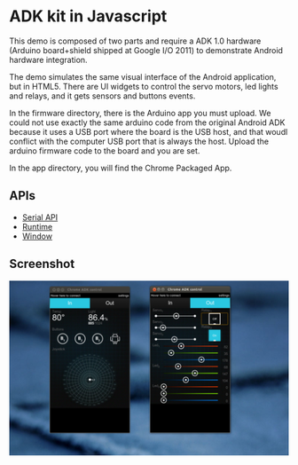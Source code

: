 # ADK kit in Javascript

This demo is composed of two parts and require a ADK 1.0 hardware (Arduino board+shield shipped at Google I/O 2011) to demonstrate Android hardware integration.

The demo simulates the same visual interface of the Android application, but in HTML5. There are UI widgets to control the servo motors, led lights and relays, and it gets sensors and buttons events.

In the firmware directory, there is the Arduino app you must upload. We could not use exactly the same arduino code from the original Android ADK because it uses a USB port where the board is the USB host, and that woudl conflict with the computer USB port that is always the host. Upload the arduino firmware code to the board and you are set.

In the app directory, you will find the Chrome Packaged App. 

## APIs

* [Serial API](http://developer.chrome.com/apps/app.hardware.html#serial)
* [Runtime](http://developer.chrome.com/apps/app.runtime.html)
* [Window](http://developer.chrome.com/apps/app.window.html)
     
## Screenshot
![screenshot](/samples/serial/adkjs/app/assets/screenshot_1280_800.png)

